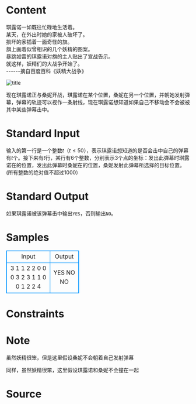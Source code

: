 
# Content

<p class="text-right">
琪露诺一如既往忙碌地生活着。
<br/>
某天，在外出时她的家被人破坏了。
<br/>
损坏的家插着一面奇怪的旗。
<br/>
旗上画着似曾相识的几个妖精的图案。
<br/>
暴跳如雷的琪露诺对旗的主人贴出了宣战告示。
<br/>
就这样，妖精们的大战争开始了。 
<br/>
------摘自百度百科《妖精大战争》
</p>

![title](/source/lutece/yao-jing-da-zhan-zheng/img/aHR0cHM6Ly9hY20udWVzdGMuZWR1LmNuL21lZGlhL2ltYWdlL3Byb2JsZW0vNTM2LzIwMTQwODI1MjI1ODI0ODEyOC5qcGc=.jpg)

现在琪露诺正与桑妮开战，琪露诺在某个位置，桑妮在另一个位置，并朝她发射弹幕，弹幕的轨迹可以视作一条射线，现在琪露诺想知道如果自己不移动会不会被被其中某些弹幕击中。

# Standard Input

输入的第一行是一个整数$t$（$t\leq 50$），表示琪露诺想知道的是否会击中自己的弹幕有$t$个。接下来有$t$行，某行有$6$个整数，分别表示$3$个点的坐标：发出此弹幕时琪露诺在的位置，发出此弹幕时桑妮在的位置，桑妮发射此弹幕所选择的目标位置。(所有整数的绝对值不超过$1000$）

# Standard Output

如果琪露诺被该弹幕击中输出`YES`，否则输出`NO`。

# Samples

<style>
        table,table tr th, table tr td { border:1px solid #0094ff; }
        table { width: 200px; min-height: 25px; line-height: 25px; text-align: center; border-collapse: collapse;}   
    </style>
<table>
	<tr>
		<td>Input</td>
		<td>Output</td>
	</tr>
<tr><td>3
1 1 2 2 0 0
0 3 2 3 1 1
0 0 1 2 2 4</td><td>YES
NO
NO</td></tr></table>


# Constraints



# Note

虽然妖精很笨，但是这里假设桑妮不会朝着自己发射弹幕

同样，虽然妖精很笨，这里假设琪露诺和桑妮不会撞在一起

# Source


